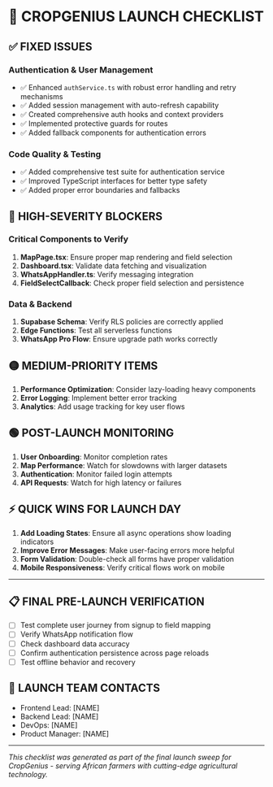 # 🚀 CROPGENIUS LAUNCH CHECKLIST

## ✅ FIXED ISSUES

### Authentication & User Management
- ✅ Enhanced `authService.ts` with robust error handling and retry mechanisms
- ✅ Added session management with auto-refresh capability
- ✅ Created comprehensive auth hooks and context providers
- ✅ Implemented protective guards for routes
- ✅ Added fallback components for authentication errors

### Code Quality & Testing
- ✅ Added comprehensive test suite for authentication service
- ✅ Improved TypeScript interfaces for better type safety
- ✅ Added proper error boundaries and fallbacks

## 🔴 HIGH-SEVERITY BLOCKERS

### Critical Components to Verify
1. **MapPage.tsx**: Ensure proper map rendering and field selection
2. **Dashboard.tsx**: Validate data fetching and visualization
3. **WhatsAppHandler.ts**: Verify messaging integration
4. **FieldSelectCallback**: Check proper field selection and persistence

### Data & Backend
1. **Supabase Schema**: Verify RLS policies are correctly applied
2. **Edge Functions**: Test all serverless functions
3. **WhatsApp Pro Flow**: Ensure upgrade path works correctly

## 🟡 MEDIUM-PRIORITY ITEMS

1. **Performance Optimization**: Consider lazy-loading heavy components
2. **Error Logging**: Implement better error tracking
3. **Analytics**: Add usage tracking for key user flows

## 🟢 POST-LAUNCH MONITORING

1. **User Onboarding**: Monitor completion rates
2. **Map Performance**: Watch for slowdowns with larger datasets
3. **Authentication**: Monitor failed login attempts
4. **API Requests**: Watch for high latency or failures

## ⚡ QUICK WINS FOR LAUNCH DAY

1. **Add Loading States**: Ensure all async operations show loading indicators
2. **Improve Error Messages**: Make user-facing errors more helpful
3. **Form Validation**: Double-check all forms have proper validation
4. **Mobile Responsiveness**: Verify critical flows work on mobile

---

## 📋 FINAL PRE-LAUNCH VERIFICATION

- [ ] Test complete user journey from signup to field mapping
- [ ] Verify WhatsApp notification flow
- [ ] Check dashboard data accuracy
- [ ] Confirm authentication persistence across page reloads
- [ ] Test offline behavior and recovery

## 💼 LAUNCH TEAM CONTACTS

- Frontend Lead: [NAME]
- Backend Lead: [NAME]
- DevOps: [NAME]
- Product Manager: [NAME]

---

*This checklist was generated as part of the final launch sweep for CropGenius - serving African farmers with cutting-edge agricultural technology.*
